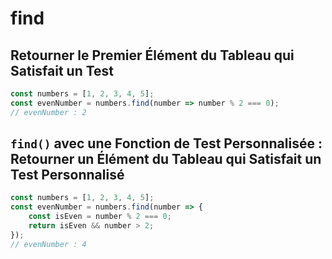 # find

## Retourner le Premier Élément du Tableau qui Satisfait un Test

```javascript
const numbers = [1, 2, 3, 4, 5];
const evenNumber = numbers.find(number => number % 2 === 0);
// evenNumber : 2
```

## `find()` avec une Fonction de Test Personnalisée : Retourner un Élément du Tableau qui Satisfait un Test Personnalisé

```javascript
const numbers = [1, 2, 3, 4, 5];
const evenNumber = numbers.find(number => {
    const isEven = number % 2 === 0;
    return isEven && number > 2;
});
// evenNumber : 4
```
